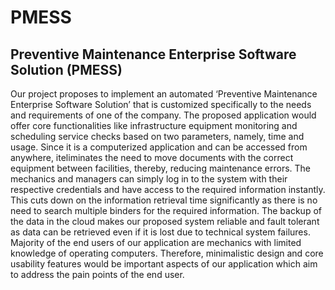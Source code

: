 # PMESS
## Preventive Maintenance Enterprise Software Solution (PMESS)
Our project proposes to implement an automated ‘Preventive Maintenance Enterprise Software Solution’ that is customized specifically to the needs and requirements of one of the company. The proposed application would offer core functionalities like infrastructure equipment monitoring and scheduling service checks based on two parameters, namely, time and usage. Since it is a computerized application and can be accessed from anywhere, iteliminates the need to move documents with the correct equipment between facilities, thereby, reducing maintenance errors. The mechanics and managers can simply log in to the system with their respective credentials and have access to the required information instantly. This cuts down on the information retrieval time significantly as there is no need to search multiple binders for the required information. The backup of the data in the cloud makes our proposed system reliable and fault tolerant as data can be retrieved even if it is lost due to technical system failures. Majority of the end users of our application are mechanics with limited knowledge of operating computers. Therefore, minimalistic design and core usability features would be important aspects of our application which aim to address the pain points of the end user.
